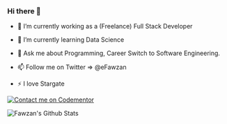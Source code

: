 ### Hi there 👋



- 🔭  I’m currently working as a (Freelance) Full Stack Developer
- 🌱  I’m currently learning Data Science

- 💬  Ask me about Programming, Career Switch to Software Engineering. 
- 📫  Follow me on Twitter => @eFawzan 
- ⚡   I love Stargate

[![Contact me on Codementor](https://www.codementor.io/m-badges/fawzanm/book-session.svg)](https://www.codementor.io/@fawzanm?refer=badge)


![Fawzan's Github Stats](https://github-readme-stats.vercel.app/api?username=fawzanm&count_private=true&show_icons=true&include_all_commits=true)

